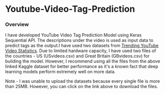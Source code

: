 # Youtube-Video-Tag-Prediction

### Overview

I have developed YouTube Video Tag Prediction Model using Keras Sequential API. The descriptions under the video is used as input data to predict tags as the output.I have used two datasets from [Trending YouTube Video Statistics](https://www.kaggle.com/datasets/datasnaek/youtube-new).
Due to limited hardware capacity, I have used two files of the countries - US (USvideos.csv) and Great Britain (GBvideos.csv) for building the model. However, I recommend using all the files from the above linked Kaggle dataset for better performance as it's a known fact that deep learning models perform extremely well on more data.

Note - I was unable to upload the datasets because every single file is more than 25MB. However, you can click on the link above to download the files.
